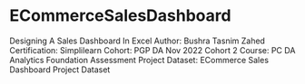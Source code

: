 # ECommerceSalesDashboard
Designing A Sales Dashboard In Excel Author: Bushra Tasnim Zahed Certification: Simplilearn Cohort: PGP DA Nov 2022 Cohort 2 Course: PC DA Analytics Foundation Assessment Project Dataset: ECommerce Sales Dashboard Project Dataset
